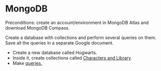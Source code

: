 # MongoDB

Preconditions: create an account/environment in MongoDB Atlas and download MongoDB Compass.

Create a database with collections and perform several queries on them. Save all the queries in a separate Google document.

- Create a new database called Hogwarts.
- Inside it, create collections called [Characters and Library](https://drive.google.com/drive/folders/1ducse2XgpsArte0tesa4y0Ltkg3kVn6W).
- Make [queries.](https://github.com/EkaterinaSoldatova/MongoDB/blob/main/MongoDB%20queries.pdf)